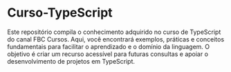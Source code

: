 # Curso-TypeScript
  Este repositório compila o conhecimento adquirido no curso de TypeScript do canal FBC Cursos. Aqui, você encontrará exemplos, práticas e conceitos fundamentais para facilitar o aprendizado e o domínio da linguagem. O objetivo é criar um recurso acessível para futuras consultas e apoiar o desenvolvimento de projetos em TypeScript.
